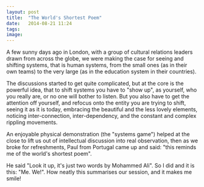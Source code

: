 ```yaml
---
layout: post
title:  "The World's Shortest Poem"
date:   2014-08-21 11:24
tags: 
image:
---
```


A few sunny days ago in London, with a group of cultural relations leaders drawn from across the globe, we were making the case for seeing and shifting systems, that is human systems, from the small ones (as in their own teams) to the very large (as in the education system in their countries). 

The discussions started to get quite complicated, but at the core is the powerful idea, that to shift systems you have to "show up", as yourself, who you really are, or no one will bother to listen. But you also have to get the attention off yourself, and refocus onto the entity you are trying to shift, seeing it as it is today, embracing the beautiful and the less lovely elements, noticing inter-connection, inter-dependency, and the constant and complex rippling movements. 

An enjoyable physical demonstration (the "systems game") helped at the close to lift us out of intellectual discussion into real observation, then as we broke for refreshments, Paul from Portugal came up and said: "this reminds me of the world's shortest poem".

He said "Look it up, it's just two words by Mohammed Ali". So I did and it is this: "Me. We!". How neatly this summarises our session, and it makes me smile!
